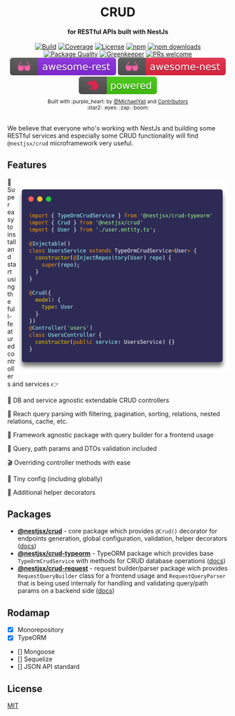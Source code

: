 <div align="center">
  <h1>CRUD</h1>
</div>
<div align="center">
  <strong>for RESTful APIs built with NestJs</strong>
</div>

<br />

<div align="center">
  <a href="https://travis-ci.org/nestjsx/crud"><img src="https://travis-ci.org/nestjsx/crud.svg?branch=master" alt="Build" /></a>
  <a href="https://coveralls.io/github/nestjsx/crud?branch=master"><img src="https://coveralls.io/repos/github/nestjsx/crud/badge.svg?branch=master" alt="Coverage" /></a>
  <a href="https://github.com/nestjsx/crud/blob/master/LICENSE"><img src="https://img.shields.io/github/license/nestjsx/crud.svg" alt="License" /></a>
  <a href=""><img src="https://img.shields.io/npm/v/@nestjsx/crud.svg" alt="npm" /></a>
  <a href="https://www.npmjs.com/org/nestjsx">
  <img alt="npm downloads" src="https://img.shields.io/npm/dm/@nestjsx/crud.svg">
  </a>
  <a href="https://npm.packagequality.com/#?package=@nestjsx%2Fcrud"><img src="https://npm.packagequality.com/shield/%40nestjsx%2Fcrud.svg" alt="Package Quality"/></a>
  <a href="https://greenkeeper.io/"><img src="https://badges.greenkeeper.io/nestjsx/crud.svg" alt="Greenkeeper" /></a>
  <a href="http://makeapullrequest.com"><img src="https://img.shields.io/badge/PRs-welcome-brightgreen.svg?style=flat-square" alt="PRs welcome" /></a>
  <a href="https://github.com/marmelab/awesome-rest#nodejs"><img src="img/awesome-rest.svg" alt="Awesome REST" /></a>
  <a href="https://github.com/juliandavidmr/awesome-nestjs#components--libraries"><img src="img/awesome-nest.svg" alt="Awesome Nest" /></a>
  <a href="https://github.com/nestjs/nest"><img src="img/nest-powered.svg" alt="Nest Powered" /></a>
</div>

<div align="center">
  <sub>Built with :purple_heart: by
  <a href="https://twitter.com/MichaelYali">@MichaelYali</a> and
  <a href="https://github.com/nestjsx/crud/graphs/contributors">
    Contributors
  </a>
  <div align="center">
    :star2: :eyes: :zap: :boom:
  </div>
</div>

<br />

We believe that everyone who's working with NestJs and building some RESTful services and especially some CRUD functionality will find `@nestjsx/crud` microframework very useful.

## Features

<img align="right" src="img/crud-usage2.png" alt="CRUD usage" />

:electric_plug: Super easy to install and start using the full-featured controllers and services :point_right:

:octopus: DB and service agnostic extendable CRUD controllers

:mag_right: Reach query parsing with filtering, pagination, sorting, relations, nested relations, cache, etc.

:telescope: Framework agnostic package with query builder for a frontend usage

:space_invader: Query, path params and DTOs validation included

:clapper: Overriding controller methods with ease

:wrench: Tiny config (including globally)

:gift: Additional helper decorators

## Packages

- [**@nestjsx/crud**]() - core package which provides `@Crud()` decorator for endpoints generation, global configuration, validation, helper decorators ([docs]())
- [**@nestjsx/crud-typeorm**]() - TypeORM package which provides base `TypeOrmCrudService` with methods for CRUD database operations ([docs]())
- [**@nestjsx/crud-request**]() - request builder/parser package wich provides `RequestQueryBuilder` class for a frontend usage and `RequestQueryParser` that is being used internaly for handling and validating query/path params on a backend side ([docs]())

## Rodamap

- [x] Monorepository
- [x] TypeORM
- [] Mongoose
- [] Sequelize
- [] JSON API standard

## License

[MIT](LICENSE)
